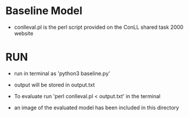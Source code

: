 # Baseline Model

- conlleval.pl is the perl script provided on the ConLL shared task 2000 website


# RUN

- run in terminal as 'python3 baseline.py'

- output will be stored in output.txt

- To evaluate run 'perl conlleval.pl < output.txt' in the terminal

- an image of the evaluated model has been included in this directory